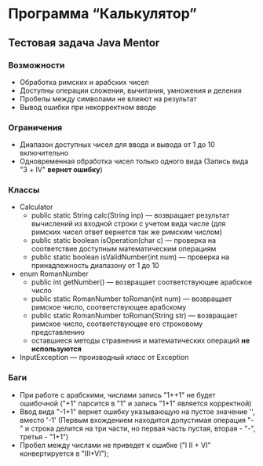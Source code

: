 # Программа “Калькулятор”

## Тестовая задача Java Mentor


### Возможности 
* Обработка римских и арабских чисел
* Доступны операции сложения, вычитания, умножения и деления
* Пробелы между символами не влияют на результат
* Вывод ошибки при некорректном вводе

### Ограничения
* Диапазон доступных чисел для ввода и вывода от 1 до 10 включительно
* Одновременная обработка чисел только одного вида (Запись вида "3 + IV" __вернет ошибку__)

### Классы
* Calculator
  * public static String calc(String inp)         — возвращает результат вычислений из входной строки с учетом вида числе (для римских чисел ответ вернется так же римским числом)
  * public static boolean isOperation(char c)     — проверка на соответствие доступным математическим операциям
  * public static boolean isValidNumber(int num)  — проверка на принадлежность диапазону от 1 до 10
* enum RomanNumber
  * public int getNumber()                        — возвращает соответствующее арабское число
  * public static RomanNumber toRoman(int num)    — возвращает римское число, соответствующее арабскому
  * public static RomanNumber toRoman(String str) — возвращает римское число, соответствующее его строковому представлению
  * оставшиеся методы стравнения и математических операций __не используются__
* InputException             — производный класс от Exception  

### Баги
* При работе с арабскими, числами запись "1++1" не будет ошибочной ("+1" парсится в "1" и запись "1+1" является корректной)
* Ввод вида "-1+1" вернет ошибку указывающую на пустое значение '', вместо '-1' (Первым вхождением находится допустимая операция "-" и строка делится на три части, но первая часть пустая, вторая - "-", третья - "1+1") 
* Пробел между числами не приведет к ошибке ("I II + VI" конвертируется в "III+VI"); 
